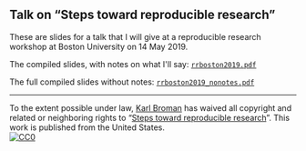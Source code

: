 ## Talk on &ldquo;Steps toward reproducible research&rdquo;

These are slides for a talk that I will give at a reproducible
research workshop at Boston University on 14 May 2019.

The compiled slides, with notes on what I'll say:
[`rrboston2019.pdf`](https://www.biostat.wisc.edu/~kbroman/presentations/rrboston2019.pdf)

The full compiled slides without notes:
[`rrboston2019_nonotes.pdf`](https://www.biostat.wisc.edu/~kbroman/presentations/rrboston2019_nonotes.pdf)

---

To the extent possible under law,
[Karl Broman](http://github.com/kbroman) has waived all copyright and
related or neighboring rights to
&ldquo;[Steps toward reproducible research](https://github.com/kbroman/Talk_RRBoston2019)&rdquo;.
This work is published from the United States.
<br/>
[![CC0](http://i.creativecommons.org/p/zero/1.0/88x31.png)](http://creativecommons.org/publicdomain/zero/1.0/)

